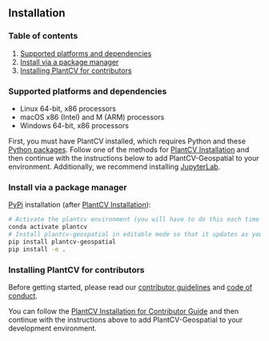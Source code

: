 ## Installation

### Table of contents
1. [Supported platforms and dependencies](#dependencies)
2. [Install via a package manager](#install)
3. [Installing PlantCV for contributors](#contributors)

### Supported platforms and dependencies <a name="dependencies"></a>
- Linux 64-bit, x86 processors
- macOS x86 (Intel) and M (ARM) processors
- Windows 64-bit, x86 processors

First, you must have PlantCV installed, which requires Python and these [Python packages](https://github.com/danforthcenter/plantcv/blob/main/requirements.txt). Follow one of the methods for [PlantCV Installation](https://plantcv.readthedocs.io/en/latest/installation/) and then continue with the instructions below to add PlantCV-Geospatial to your environment.
Additionally, we recommend installing [JupyterLab](https://jupyter.org/).

### Install via a package manager  <a name="install"></a>
[PyPi](https://pypi.org/) installation (after [PlantCV Installation](https://plantcv.readthedocs.io/en/latest/installation/#conda)): 

```bash
# Activate the plantcv environment (you will have to do this each time you start a new session)
conda activate plantcv
# Install plantcv-geospatial in editable mode so that it updates as you work on new features/updates
pip install plantcv-geospatial
pip install -e .
```

### Installing PlantCV for contributors <a name="contributors"></a>
Before getting started, please read our [contributor guidelines](CONTRIBUTING.md) and [code of conduct](CODE_OF_CONDUCT.md).

You can follow the [PlantCV Installation for Contributor Guide](https://plantcv.readthedocs.io/en/latest/installation/#contributors) and then continue with the instructions above to add PlantCV-Geospatial to 
your development environment.
